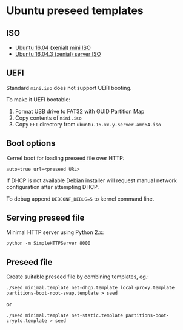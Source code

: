 # Ubuntu preseed templates

## ISO

* [Ubuntu 16.04 (xenial) mini ISO](http://pl.mirror.archive.ubuntu.com/ubuntu/dists/xenial/main/installer-amd64/current/images/netboot/mini.iso)
* [Ubuntu 16.04.3 (xenial) server ISO](http://pl.releases.ubuntu.com/16.04.3/ubuntu-16.04.3-server-amd64.iso)

## UEFI

Standard `mini.iso` does not support UEFI booting.

To make it UEFI bootable:
1. Format USB drive to FAT32 with GUID Partition Map
2. Copy contents of `mini.iso`
3. Copy `EFI` directory from `ubuntu-16.xx.y-server-amd64.iso`

## Boot options

Kernel boot for loading preseed file over HTTP:
```
auto=true url=<preseed URL>
```
If DHCP is not available Debian installer will request manual network configuration after attempting DHCP.

To debug append ``DEBCONF_DEBUG=5`` to kernel command line.

## Serving preseed file

Minimal HTTP server using Python 2.x:
```
python -m SimpleHTTPServer 8000
```

## Preseed file

Create suitable preseed file by combining templates, eg.:
```
./seed minimal.template net-dhcp.template local-proxy.template partitions-boot-root-swap.template > seed
```
or
```
./seed minimal.template net-static.template partitions-boot-crypto.template > seed
```
